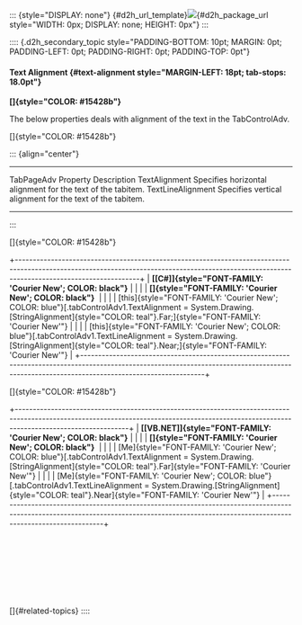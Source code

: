 ::: {style="DISPLAY: none"}
[](ms-xhelp:///?Id=d2h_url_template){#d2h_url_template}![](!package_url!){#d2h_package_url style="WIDTH: 0px; DISPLAY: none; HEIGHT: 0px"}
:::

:::: {.d2h_secondary_topic style="PADDING-BOTTOM: 10pt; MARGIN: 0pt; PADDING-LEFT: 0pt; PADDING-RIGHT: 0pt; PADDING-TOP: 0pt"}
#### Text Alignment {#text-alignment style="MARGIN-LEFT: 18pt; tab-stops: 18.0pt"}

**[]{style="COLOR: #15428b"}** 

The below properties deals with alignment of the text in the TabControlAdv.

[]{style="COLOR: #15428b"} 

::: {align="center"}
  --------------------- -------------------------------------------------------------
  TabPageAdv Property   Description
  TextAlignment         Specifies horizontal alignment for the text of the tabitem.
  TextLineAlignment     Specifies vertical alignment for the text of the tabitem.
  --------------------- -------------------------------------------------------------
:::

[]{style="COLOR: #15428b"} 

+----------------------------------------------------------------------------------------------------------------------------------------------------------------------------------------------+
| **[\[C#\]]{style="FONT-FAMILY: 'Courier New'; COLOR: black"}**                                                                                                                               |
|                                                                                                                                                                                              |
| **[]{style="FONT-FAMILY: 'Courier New'; COLOR: black"}**                                                                                                                                     |
|                                                                                                                                                                                              |
| [this]{style="FONT-FAMILY: 'Courier New'; COLOR: blue"}[.tabControlAdv1.TextAlignment = System.Drawing.[StringAlignment]{style="COLOR: teal"}.Far;]{style="FONT-FAMILY: 'Courier New'"}      |
|                                                                                                                                                                                              |
| [this]{style="FONT-FAMILY: 'Courier New'; COLOR: blue"}[.tabControlAdv1.TextLineAlignment = System.Drawing.[StringAlignment]{style="COLOR: teal"}.Near;]{style="FONT-FAMILY: 'Courier New'"} |
+----------------------------------------------------------------------------------------------------------------------------------------------------------------------------------------------+

[]{style="COLOR: #15428b"} 

+-------------------------------------------------------------------------------------------------------------------------------------------------------------------------------------------+
| **[\[VB.NET\]]{style="FONT-FAMILY: 'Courier New'; COLOR: black"}**                                                                                                                        |
|                                                                                                                                                                                           |
| **[]{style="FONT-FAMILY: 'Courier New'; COLOR: black"}**                                                                                                                                  |
|                                                                                                                                                                                           |
| [Me]{style="FONT-FAMILY: 'Courier New'; COLOR: blue"}[.tabControlAdv1.TextAlignment = System.Drawing.[StringAlignment]{style="COLOR: teal"}.Far]{style="FONT-FAMILY: 'Courier New'"}      |
|                                                                                                                                                                                           |
| [Me]{style="FONT-FAMILY: 'Courier New'; COLOR: blue"}[.tabControlAdv1.TextLineAlignment = System.Drawing.[StringAlignment]{style="COLOR: teal"}.Near]{style="FONT-FAMILY: 'Courier New'"} |
+-------------------------------------------------------------------------------------------------------------------------------------------------------------------------------------------+

 

 

 

 

[]{#related-topics}
::::
